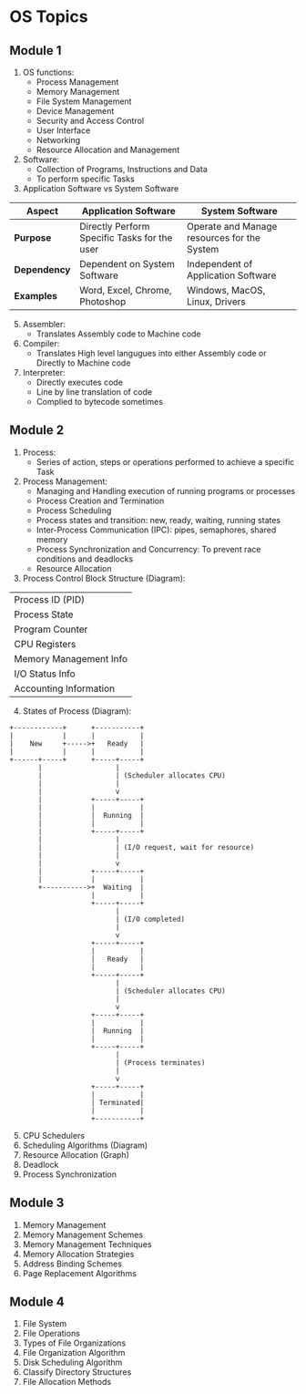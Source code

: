 # OS Topics

## Module 1
1. OS functions:
    - Process Management
    - Memory Management
    - File System Management
    - Device Management
    - Security and Access Control
    - User Interface
    - Networking
    - Resource Allocation and Management
2. Software:
    - Collection of Programs, Instructions and Data
    - To perform specific Tasks
3. Application Software vs System Software

| Aspect          | Application Software                         |  System Software |
|-----------------|----------------------------------------------|------------------|
| **Purpose**     | Directly Perform Specific Tasks for the user | Operate and Manage resources for the System |
| **Dependency**  | Dependent on System Software                 | Independent of Application Software |
| **Examples**    | Word, Excel, Chrome, Photoshop               | Windows, MacOS, Linux, Drivers |

5. Assembler:
    - Translates Assembly code to Machine code
6. Compiler:
    - Translates High level langugues into either Assembly code or Directly to Machine code
7. Interpreter:
    - Directly executes code
    - Line by line translation of code
    - Complied to bytecode sometimes

## Module 2
1. Process:
    - Series of action, steps or operations performed to achieve a specific Task
2. Process Management:
    - Managing and Handling execution of running programs or processes
    - Process Creation and Termination
    - Process Scheduling
    - Process states and transition: new, ready, waiting, running states
    - Inter-Process Communication (IPC): pipes, semaphores, shared memory
    - Process Synchronization and Concurrency: To prevent race conditions and deadlocks
    - Resource Allocation
3. Process Control Block Structure (Diagram):

<table>
<tr>
<td>Process ID (PID)</td>
</tr>          

<tr>
<td>Process State</td>
</tr>

<tr>
<td>Program Counter</td>
</tr>

<tr>
<td>CPU Registers</td>
</tr>

<tr>
<td>Memory Management Info</td>
</tr>

<tr>
<td>I/O Status Info</td>
</tr>

<tr>
<td>Accounting Information</td>
</tr>
</table>

4. States of Process (Diagram):

```
+------------+      +-----------+
|            |      |           |
|    New     +----->+   Ready   |
|            |      |           |
+------+-----+      +-----+-----+
       |                  |
       |                  | (Scheduler allocates CPU)
       |                  |
       |                  v
       |            +-----+-----+
       |            |           |
       |            |  Running  |
       |            |           |
       |            +-----+-----+
       |                  |
       |                  | (I/O request, wait for resource)
       |                  |
       |                  v
       |            +-----+-----+
       |            |           |
       +----------->+  Waiting  |
                    |           |
                    +-----+-----+
                          |
                          | (I/O completed)
                          |
                          v
                    +-----+-----+
                    |           |
                    |   Ready   |
                    |           |
                    +-----+-----+
                          |
                          | (Scheduler allocates CPU)
                          |
                          v
                    +-----+-----+
                    |           |
                    |  Running  |
                    |           |
                    +-----+-----+
                          |
                          | (Process terminates)
                          |
                          v
                    +-----+-----+
                    |           |
                    | Terminated|
                    |           |
                    +-----------+

```

5. CPU Schedulers
6. Scheduling Algorithms (Diagram)
7. Resource Allocation (Graph)
8. Deadlock
9. Process Synchronization

## Module 3
1. Memory Management
2. Memory Management Schemes
3. Memory Management Techniques
4. Memory Allocation Strategies
5. Address Binding Schemes
6. Page Replacement Algorithms

## Module 4
1. File System
2. File Operations
3. Types of File Organizations
4. File Organization Algorithm
5. Disk Scheduling Algorithm
6. Classify Directory Structures
7. File Allocation Methods

